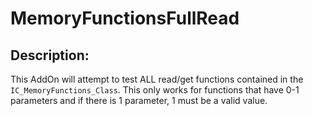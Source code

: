 # MemoryFunctionsFullRead
## Description:
This AddOn will attempt to test ALL read/get functions contained in the `IC_MemoryFunctions_Class`. This only works for functions that have 0-1 parameters and if there is 1 parameter, 1 must be a valid value.